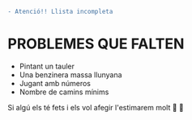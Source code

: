 ```diff
- Atenció!! Llista incompleta
```
# PROBLEMES QUE FALTEN
- Pintant un tauler
- Una benzinera massa llunyana
- Jugant amb números
- Nombre de camins mínims

Si algú els té fets i els vol afegir l'estimarem molt :purple_heart: :yellow_heart:
